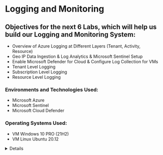 # Logging and Monitoring

## Objectives for the next 6 Labs, which will help us build our Logging and Monitoring System:

- Overview of Azure Logging at Different Layers (Tenant, Activity, Resource)
- Geo IP Data Ingestion & Log Analytics & Microsoft Sentinel Setup
- Enable Microsoft Defender for Cloud & Configure Log Collection for VMs
- Tenant Level Logging
- Subscription Level Logging
- Resource Level Logging

### Environments and Technologies Used:

- Microsoft Azure
- Microsoft Sentinel
- Microsoft Cloud Defender

### Operating Systems Used:

- VM Windows 10 PRO (21H2)
- VM Linux Ubuntu 20.12
<details close>

<div>

</summary>

  ## Here is an overview of Azure logging at different layers: tenant, subscription, and resource:
  
1. Tenant Level Logging: Azure allows you to enable logging at the tenant level, capturing logs for services and activities that span across your entire Azure tenant. This includes Azure AD logs, Azure Resource Manager logs, and more. Tenant-level logging provides a holistic view of activities and events across your Azure environment.

2. Subscription Level Logging: Logging can also be configured at the subscription level, allowing you to monitor and track activities specific to a particular Azure subscription. This includes capturing logs for resource deployments, management operations, and changes within the subscription.

3. Resource Level Logging: Azure provides the ability to enable logging at the resource level, focusing on specific Azure resources such as virtual machines, storage accounts, or databases. Resource-level logging offers detailed insights into the operations, performance metrics, and diagnostic data of individual resources.

By leveraging logging at these different layers, you can effectively monitor and analyze activities, detect security threats, troubleshoot issues, and ensure compliance across your Azure environment.

<p align="center">
<img src="https://i.imgur.com/lLaiDex.png" height="70%" width="70%" alt="Azure Free Account"/> 
</p>
<details close>

---

</summary>

  ## In this lab, we will utilize two GeoIP files to enhance our analysis capabilities. These files will allow us to correlate IP addresses and determine the geographical location from which the attacks originated. This information will provide valuable insights into the source of the attacks and help us strengthen our security measures. <b>

- To begin, we will download two IP files that are essential for our analysis. 

![image](https://user-images.githubusercontent.com/112146207/231026643-50acaa3b-3f83-4467-b6ee-49cf28ee2225.png)

- Next, we will access our Azure account and navigate to the "Storage accounts" section. From there, we will initiate a search for "Storage accounts" and select the option to "Create storage account." This will enable us to set up a new storage account in Azure.

<p align="center">
<img src="https://i.imgur.com/gjdNQ3d.png" height="70%" width="70%" alt="Azure Free Account"/> 
</p>

- While creating the storage account, please ensure that you place it under the "RG-Cyber-Lab" resource group. Additionally, specify a unique storage account name, select the desired region, and set the redundancy to locally-redundant storage (LRS). These configurations will ensure that the storage account is properly organized and aligned with the required specifications for our lab.

- It's important to remember that redundancy in cybersecurity plays a crucial role in enhancing fault tolerance. Fault tolerance refers to the system's ability to continue operating smoothly even in the event of a failure in one of its components. By implementing redundancy measures, such as locally-redundant storage (LRS) in our storage account, we ensure that our data remains available and protected even if certain components or systems encounter issues or failures.

<p align="center">
<img src="https://i.imgur.com/weQglom.png" height="70%" width="70%" alt="Azure Free Account"/> 
</p>
  
- After successfully creating the storage account, proceed to the search bar and enter "storage account" to locate and access the storage account within Azure. This will allow us to manage and configure the storage account according to our specific requirements. 
> Within the storage account, create a container named “ipgeodata”

<p align="center">
<img src="https://i.imgur.com/RMcy7Va.png" height="70%" width="70%" alt="Azure Free Account"/> 
</p>
  
- Click on ```ipgeodata``` and we will upload the 2 files we downloaded
> This might take a while since one of the files is very large, but patience is key! 

<p align="center">
<img src="https://i.imgur.com/6JGq0yO.png" height="70%" width="70%" alt="Azure Free Account"/> 
</p>

- We now need to generate SAS URLs for both of these files.
> A SAS (Shared Access Signature) is utilized to grant access to files on an individual basis, rather than providing unrestricted access to the entire container. It allows for more granular control and security by specifying the specific permissions and timeframe for which the access is granted.

- We will first copy the file names and jot them down on a notepad 

<p align="center">
<img src="https://i.imgur.com/iLc6Obf.png" height="70%" width="70%" alt="Azure Free Account"/> 
</p>
  
- To generate a SAS for the first file, right-click on its name and select the "Generate SAS" option. Ensure that you generate the SAS for the city blocks IPv4 file specifically. 

<p align="center">
<img src="https://i.imgur.com/DaESGBQ.png" height="70%" width="70%" alt="Azure Free Account"/> 
</p>
  
- Extend the expiration date, by setting it to be at least one year in the future, and then click on the "Generate SAS" button. After generating the SAS, make sure to copy the Blob SAS URL and save it in your notes for future reference. This SAS URL will be utilized later in the process, so it's crucial to keep it readily available.

- Allow me to explain the rationale behind this process. The purpose of generating the SAS URL is to provide it to the Log repository. The Log repository will utilize this SAS URL to access and read the data from the specified file in Azure Sentinel. This data will then be ingested into the Azure Sentinel database for further analysis and monitoring. We can anticipate exploring this integration in the upcoming steps, which will allow us to leverage the power of Azure Sentinel for efficient log management and analysis.

<p align="center">
<img src="https://i.imgur.com/JdqUeoP.png" height="70%" width="70%" alt="Azure Free Account"/> 
</p>
  
- The identical steps will be followed for the "City-Locations" file.

<p align="center">
<img src="https://i.imgur.com/iHJFjV6.png" height="70%" width="70%" alt="Azure Free Account"/> 
</p>
  
- It is crucial to have copied the Blob URLs to a notepad or another document, as we will be relying on them for further steps. Please ensure that you have securely saved the Blob URLs, as they will be necessary for our upcoming tasks and integrations.

<p align="center">
<img src="https://i.imgur.com/U6UO6vT.png" height="70%" width="70%" alt="Azure Free Account"/> 
</p>

- Our SIEM (Security Information and Event Management) solution will be configured to monitor our log analytics workspace. It will collect, analyze, and identify logs in real-time.

<p align="center">
<img src="https://i.imgur.com/NCuqbKt.png" height="70%" width="70%" alt="Azure Free Account"/> 
</p>
  
- To create a Log Analytics workspace, please navigate to portal.azure.com and use the search bar to find "log analytics workspace". Once located, click on the "Create" button to initiate the workspace creation process. 

> Enter your resource group, name, and region
> Click "create"

<p align="center">
<img src="https://i.imgur.com/VOSRAh3.png" height="70%" width="70%" alt="Azure Free Account"/> 
</p>

- We have created our Log Analytics workspace, which will be enriched with Geo data to correlate IP addresses and determine origins. Now, we will create our SIEM resource and establish a connection with the Log Analytics workspace. This integration will empower us to monitor and respond to security events effectively by utilizing the comprehensive log data collected within the workspace. It will enhance our cybersecurity capabilities and enable proactive threat management. 

- In the Azure portal, search for "Microsoft Sentinel" in the search bar and click "Create" to initiate the provisioning of the powerful security information and event management (SIEM) solution. 

- Afterward, select your Log Analytics workspace and click on the "Add" button to establish the connection between the Microsoft Sentinel SIEM solution and the Log Analytics workspace. 

<p align="center">
<img src="https://i.imgur.com/D72hGmc.png" height="70%" width="70%" alt="Azure Free Account"/> 
</p>

- Now, we will proceed to create two Watchlists within Azure Sentinel. Additionally, we will ingest CSV files containing geo-data from Azure Storage. These steps will enable us to leverage the Watchlists feature for advanced threat detection and response, while also enriching our security analytics with geo-location information.

<p align="center">
<img src="https://i.imgur.com/rRV673f.png" height="70%" width="70%" alt="Azure Free Account"/> 
</p>
  
- Let's add the following information exactly, using the Blob URLs that you previously copied and saved
- After you carefully fill it out, Review and create

<p align="center">
<img src="https://i.imgur.com/pT7Yffk.png" height="70%" width="70%" alt="Azure Free Account"/> 
</p>

<p align="center">
<img src="https://i.imgur.com/qj0WkUT.png" height="70%" width="70%" alt="Azure Free Account"/> 
</p>

- Let's replicate the same steps to create the second watchlist. Pay careful attention to filling in the details exactly as provided
  
<p align="center">
<img src="https://i.imgur.com/fQWcpY2.png" height="70%" width="70%" alt="Azure Free Account"/> 
</p>

<p align="center">
<img src="https://i.imgur.com/1pXDLiZ.png" height="70%" width="70%" alt="Azure Free Account"/> 
</p>  

- Now, we need to enable the upload or loading of these files from our storage account into Sentinel/Log Analytics Workspace. It's important to note that the larger file may take more than 24 hours to complete the process due to its size. Patience is required as the system processes and transfers the data from the storage account to the Log Analytics Workspace within Sentinel.

- In the Log Analytics workspace, we will execute queries to verify the presence of records from both watchlists, ensuring their visibility and accessibility. This step will confirm the successful ingestion of data from the watchlists into the Log Analytics workspace, enabling us to utilize the information for analysis and monitoring purposes.

- It should look something like this:

<p align="center">
<img src="https://i.imgur.com/jLEXBWl.png" height="70%" width="70%" alt="Azure Free Account"/> 
</p>
<details close>

---

</summary>

- In this segment, we will establish a Linux VM and configure the Windows security event logs from our Windows machine, along with the syslog logs from our Linux machine, to be sent to the log analytics workspace. Furthermore, we will configure logging for the NSG (Network Security Group), also referred to as mini firewalls, and transmit flow logs into the log analytics workspace. This comprehensive setup will allow us to centralize and analyze logs from various sources, enhancing our monitoring and security capabilities. 

- To create an additional Virtual Machine in Azure, ensure that you select the same Region, Resource Group, and VNet as the previous VM. Name this new VM "linux-vm" to maintain consistency across your deployment. 
- It is recommended to avoid choosing the 1 vcpu VM size due to its potential inability to generate logs during a DDoS attack. 
- For authentication purposes, opt to use a username and password instead of SSH keys to restrict access to the Virtual Machine.
- Finally, make sure that the Network Security Group (NSG) is set up to allow unrestricted traffic flow by permitting all types of traffic. This configuration will enable seamless communication and remove any restrictions imposed by the NSG on the flow of network traffic.

<p align="center">
<img src="https://i.imgur.com/ieyBzhM.png" height="70%" width="70%" alt="Azure Free Account"/> 
</p>

<p align="center">
<img src="https://i.imgur.com/zXLjrZf.png" height="70%" width="70%" alt="Azure Free Account"/> 
</p>

---
 
- To bolster the security of your Azure environment, our initial step will be to activate Microsoft Defender for Cloud for our subscription. 
  
<p align="center">
<img src="https://i.imgur.com/C33vLa3.png" height="70%" width="70%" alt="Azure Free Account"/> 
</p>   

<p align="center">
<img src="https://i.imgur.com/RHG1w2E.png" height="70%" width="70%" alt="Azure Free Account"/> 
</p>
  
- Make sure everything is checked off and that you have your resource group, subscription, and your log analytics workspace info.

<p align="center">
<img src="https://i.imgur.com/IYU9DdO.png" height="70%" width="70%" alt="Azure Free Account"/> 
</p>
  
- We're going to go ahead and enable the security policy since we will use it later on.

- Make sure to click on "security policy" and then click "Add more standards".

- We're going to add NIST 800-53: Security and privacy controls and Azure CIS 1.4.0 (latest version).
  
<p align="center">
<img src="https://i.imgur.com/NXbqskS.png" height="70%" width="70%" alt="Azure Free Account"/> 
</p>

- We will now enable Defender Plans for both VMs and SQL Instances on VMs to detect and respond to potential security threats.
  
- Go back to Microsoft Defender for Cloud and click on "environment settings" and we're going to do the same thing for our log analytics workspace.
  
<p align="center">
<img src="https://i.imgur.com/KS6IJJK.png" height="70%" width="70%" alt="Azure Free Account"/> 
</p>

<p align="center">
<img src="https://i.imgur.com/ixD4Uc5.png" height="70%" width="70%" alt="Azure Free Account"/> 
</p>
  
- Go to Data Collection to enable all events. Since the information originates from the Windows event log, we will configure the system to send security events to our designated log analytics workspace. This setup ensures that security-related events from Windows are seamlessly forwarded to the log analytics workspace for centralized monitoring and analysis.

<p align="center">
<img src="https://i.imgur.com/xncoHmZ.png" height="70%" width="70%" alt="Azure Free Account"/> 
</p>
  
- Next, we will proceed with the configuration of logging and log forwarding for our Network Security Group (NSG), often referred to as a mini firewall. 
  
- To begin, navigate to the Azure home page and select "Windows VM." From there, access the networking settings and locate the "windows-vm-nsg" option. This will allow us to proceed with the configuration and management of the Network Security Group associated with the Windows VM. 

<p align="center">
<img src="https://i.imgur.com/ycmjwxR.png" height="70%" width="70%" alt="Azure Free Account"/> 
</p>

- Next, we will generate Network Security Group (NSG) flow logs to capture relevant network traffic information.
  
<p align="center">
<img src="https://i.imgur.com/2PAAsVh.png" height="70%" width="70%" alt="Azure Free Account"/> 
</p>

- We will now do the same thing for our Linux VM.
  
<p align="center">
<img src="https://i.imgur.com/JSQM97Y.png" height="70%" width="70%" alt="Azure Free Account"/> 
</p>

<p align="center">
<img src="https://i.imgur.com/prUXTL1.png" height="70%" width="70%" alt="Azure Free Account"/> 
</p>

<details close>

---

</summary>
- In this segment, we will activate diagnostic settings for both Network Security Groups (NSGs). Enabling diagnostic settings allows us to capture and store valuable logs and metrics related to the NSGs, aiding in monitoring, analysis, and troubleshooting efforts for enhanced network security.
  
- To proceed, search for "VM" and select "Windows-VM" from the search results. Navigate to the networking section and click on your associated Network Security Group. From there, access the "diagnostic settings" and click on "add diagnostic setting." Fill in the required information and click "save" to finalize the configuration. 

<p align="center">
<img src="https://i.imgur.com/QOrUjcb.png" height="70%" width="70%" alt="Azure Free Account"/> 
</p>
  
- Follow the same process mentioned earlier for the Linux-VM.
  
<p align="center">
<img src="https://i.imgur.com/u5xdKYn.png" height="70%" width="70%" alt="Azure Free Account"/> 
</p>

- Next, we will integrate data connectors into our Virtual Machines (VMs) and establish data collection rules to gather relevant information. By adding data connectors and configuring data collection rules, we can effectively capture and analyze data from the VMs for monitoring and security purposes.
  
- To begin, navigate to Microsoft Sentinel and access the "data connectors" section. Search for "windows" and locate the "Windows security events via AMA" connector. Click on "open connector page" to proceed with the configuration. 

> Data Connectors in Microsoft Sentinel provide the ability to stream all security events from Windows machines connected to your workspace using the Windows agent. This integration allows you to leverage dashboards, create custom alerts, and enhance your investigation capabilities. By gaining deeper insights into your organization's network and bolstering your security operations, you can improve overall security posture and incident response effectiveness.

<p align="center">
<img src="https://i.imgur.com/94GlalH.png" height="70%" width="70%" alt="Azure Free Account"/> 
</p>

- Proceed by clicking on "create data collection rule" to initiate the process. This step enables the transfer of events and logs from our Virtual Machines (VMs) into the log analytics workspace. Fill in the necessary information, ensuring the proper configuration for seamless data collection and analysis.

<p align="center">
<img src="https://i.imgur.com/Iu6VqXH.png" height="70%" width="70%" alt="Azure Free Account"/> 
</p>

- Navigate to the "resources" section and select "add resources" to proceed with the next step.

<p align="center">
<img src="https://i.imgur.com/03wn7eo.png" height="70%" width="70%" alt="Azure Free Account"/> 
</p>

- Finally, after completing the necessary steps, the configuration should resemble the following representation. 

<p align="center">
<img src="https://i.imgur.com/03wn7eo.png" height="70%" width="70%" alt="Azure Free Account"/> 
</p>

- Now, let's repeat the same process for our Linux VM. Start by searching for "log analytics workspace" and access the "agents" section. From there, click on "Linux servers" and proceed to click on "Data collection rules." 
  
<p align="center">
<img src="https://i.imgur.com/iJHN4Wx.png" height="70%" width="70%" alt="Azure Free Account"/> 
</p>

- Click on the "Create" button to initiate the setup process for data collection rules on the Linux VM. 
  
<p align="center">
<img src="https://i.imgur.com/omUx1ii.png" height="70%" width="70%" alt="Azure Free Account"/> 
</p>

- Proceed to the "resources" section and select the Linux-VM from the available resources. 

<p align="center">
<img src="https://i.imgur.com/uLBIGKF.png" height="70%" width="70%" alt="Azure Free Account"/> 
</p>
  
- Next, let's add a data source for our Linux VM by selecting the "Linux Syslog" as the data source type. Ensure that the LOG_AUTH is set to LOG_DEBUG while leaving the other logs as "none." 
  
<p align="center">
<img src="https://i.imgur.com/5OHzKO6.png" height="70%" width="70%" alt="Azure Free Account"/> 
</p>

- After completing the necessary configurations, the final result should resemble the provided example. This indicates that the data source for the Linux VM has been successfully added, allowing for the collection and analysis of syslog data within the log analytics workspace.
  
<p align="center">
<img src="https://i.imgur.com/8fMpu0J.png" height="70%" width="70%" alt="Azure Free Account"/> 
</p>

- Return to the log analytics workspace and open a new window to verify that the collection of application logs is properly configured and operational.
  
<p align="center">
<img src="https://i.imgur.com/4A5wLJ1.png" height="70%" width="70%" alt="Azure Free Account"/> 
</p>

- After performing the necessary checks and configurations, the final result should resemble the provided example. 

<p align="center">
<img src="https://i.imgur.com/M6AUWi7.png" height="70%" width="70%" alt="Azure Free Account"/> 
</p>

- Continuously monitor and refresh the log analytics agents tab within the log analytics workspace to verify the presence of the Windows and Linux VMs. Navigate to the "log analytics workspace" and access the "agents" section to ensure that both the Windows and Linux VMs are listed and properly connected to the log analytics workspace.
  
<p align="center">
<img src="https://i.imgur.com/ixZZzri.png" height="70%" width="70%" alt="Azure Free Account"/> 
</p>

<p align="center">
<img src="https://i.imgur.com/8WIRErR.png" height="70%" width="70%" alt="Azure Free Account"/> 
</p>

- Navigate to the "log analytics workspace" and access the "logs" section. Enter the search term "syslog" and execute the search by selecting the "run" option. This action will enable you to observe the incoming logs.

<p align="center">
<img src="https://i.imgur.com/Nah5rXU.png" height="70%" width="70%" alt="Azure Free Account"/> 
</p>

> Currently, we are delving into KQL (Kusto Query Language), which bears a strong resemblance to SQL. KQL assists us in sifting through logs effectively, allowing us to pinpoint precisely the information we are seeking to discover. 
 
<p align="center">
<img src="https://i.imgur.com/JiAQ1jt.png" height="70%" width="70%" alt="Azure Free Account"/> 
</p>

- Next, we will access our designated attack virtual machine (VM) and intentionally perform a few unsuccessful login attempts against both the Linux and Windows computers. By doing so, we can closely monitor and examine the corresponding logs in the log analytics system.
  
> Get the public IP address of your Windows VM

> Go to SSMS 

> Fail to login 3 times 

<p align="center">
<img src="https://i.imgur.com/S8Pin77.png" height="70%" width="70%" alt="Azure Free Account"/> 
</p>

- Deliberately induce a login failure using Remote Desktop Protocol (RDP).
  
<p align="center">
<img src="https://i.imgur.com/n2spfPq.png" height="70%" width="70%" alt="Azure Free Account"/> 
</p>

- We will now employ PowerShell to trigger three sequential unsuccessful login attempts for our Linux machine, subsequently followed by a single successful connection.

<p align="center">
<img src="https://i.imgur.com/JN9mxT4.png" height="70%" width="70%" alt="Azure Free Account"/> 
</p>

- We can now proceed to access "log Analytics."

- The KQL query will examine the SSMS Authentication logs on the Windows computer.

- Upon inspection, we can observe that the IP address corresponds to the attacking virtual machine.
  
<p align="center">
<img src="https://i.imgur.com/SALCiY2.png" height="70%" width="70%" alt="Azure Free Account"/> 
</p>

- We will now review the failed authentication attempts made on our Linux system. 
  
- We can observe the instances where I attempted to log in using an incorrect username and password combination.

<p align="center">
<img src="https://i.imgur.com/zf4AySq.png" height="70%" width="70%" alt="Azure Free Account"/> 
</p>

<p align="center">
<img src="https://i.imgur.com/iaWC1Tg.png" height="70%" width="70%" alt="Azure Free Account"/> 
</p>

- We will now analyze the unsuccessful login attempts made through Remote Desktop Protocol (RDP), with the option to filter the results based on the IP address of the attacker.
  
<p align="center">
<img src="https://i.imgur.com/LH8Ql4L.png" height="70%" width="70%" alt="Azure Free Account"/> 
</p>
<details close>

---

</summary>

- In this section, we will import tenant-level logs from Azure Active Directory. The crucial aspect of this lab is obtaining "Azure Active Directory Premium P2."

- To do so, navigate to Active Directory > Licenses > All products.

- Click on "Add" and locate the free trial for Premium P2.

- Once that is completed, search for "Azure AD," access "Security," and select "Identity Protection."

- Locate the "User Risk Policy" and ensure it is enabled.

- Additionally, verify that the "Sign-in Risk Policy" is also activated.
  
<p align="center">
<img src="https://i.imgur.com/AlxgXP2.png" height="70%" width="70%" alt="Azure Free Account"/> 
</p>

- Navigate to Azure AD and perform a search for "diagnostic settings."

- We will customize the logging settings to specify which logs we want to collect.
 
<p align="center">
<img src="https://i.imgur.com/JD7YMdP.png" height="70%" width="70%" alt="Azure Free Account"/> 
</p>

- Within Azure AD, locate the "users" section and proceed to create a new user.

<p align="center">
<img src="https://i.imgur.com/nFrYwBS.png" height="70%" width="70%" alt="Azure Free Account"/> 
</p>

- Subsequently, we will assign the role of Global Administrator to our dummy_user.
  
<p align="center">
<img src="https://i.imgur.com/rf9Jmkz.png" height="70%" width="70%" alt="Azure Free Account"/> 
</p>

- Now, we need to delete our dummy_user to generate logs for the removal of a global administrator.
  
<p align="center">
<img src="https://i.imgur.com/NDvrXIZ.png" height="70%" width="70%" alt="Azure Free Account"/> 
</p>

- We will now initiate a simulated brute force attack against Azure Active Directory (AAD), followed by the analysis of the resulting logs in the work analytics workspace.
  
- To begin, obtain your Visual Studio Code (VS Code) environment.
  
![image](https://user-images.githubusercontent.com/112146207/233215613-0b2e01f1-1f40-4a80-8aff-4a872309ae60.png)

- We will execute the "AAD-Brute-Force-Success-Simulator.ps1" script from our attack-VM.
  
<p align="center">
<img src="https://i.imgur.com/asUbJwi.png" height="70%" width="70%" alt="Azure Free Account"/> 
</p>

- Let's return to our log analytics workspace and navigate to the "logs" section. From there, we will utilize KQL (Kusto Query Language) to query and display the logs of our interest.
  
<p align="center">
<img src="https://i.imgur.com/Ucl7MtZ.png" height="70%" width="70%" alt="Azure Free Account"/> 
</p>

<details close>

- In this lab, our objective is to incorporate subscription-level logging, specifically the activity log.

- To achieve this, we will export Azure Activity Logs to the log analytics workspace.

- To initiate the process, navigate to "Azure Monitor," select "Activity Log," and locate the "Export activity logs" option.

- Proceed by clicking "Add diagnostic setting" to continue.
  
<p align="center">
<img src="https://i.imgur.com/8aLWepA.png" height="70%" width="70%" alt="Azure Free Account"/> 
</p>

- Let's create two new resource groups: one named "Scratch-Resource Group" and another named "Critical Infrastructure Wastewater."

<p align="center">
<img src="https://i.imgur.com/uEaOzgl.png" height="70%" width="70%" alt="Azure Free Account"/> 
</p>

- To generate logs in the management plane and observe them, we will delete the resource groups we previously created.

- The purpose of this action is to generate log activity that we can analyze.

- We will perform test lab queries to gain a better understanding of KQL (Kusto Query Language) and its application in filtering through log activity.

<p align="center">
<img src="https://i.imgur.com/66dEbgo.png" height="70%" width="70%" alt="Azure Free Account"/> 
</p>
<details close>

---

</summary>
  
- In this lab, our focus will be on collecting logs for both our blob storage and key vault.

- To accomplish this, we will enable diagnostic settings for our storage account to configure logging specifically for the blob storage component.

<p align="center">
<img src="https://i.imgur.com/la4MQ8T.png" height="70%" width="70%" alt="Azure Free Account"/> 
</p>

- Next, we will generate logs for Azure Storage by performing actions such as reading blobs or files within the storage.
  
<p align="center">
<img src="https://i.imgur.com/qYpw0LV.png" height="70%" width="70%" alt="Azure Free Account"/> 
</p>

- We will create a diagnostic setting to activate logging for the key vault.
  
<p align="center">
<img src="https://i.imgur.com/WE3mFwe.png" height="70%" width="70%" alt="Azure Free Account"/> 
</p>

- Now, we will proceed to configure logging for our key vault.

- To begin, we will create a Key Vault instance.
  
<p align="center">
<img src="https://i.imgur.com/lMZYIuf.png" height="70%" width="70%" alt="Azure Free Account"/> 
</p>

- We will now add a secret to the Key Vault, naming it "Tenant-Global-Admin-Password" and assigning a fictitious password to it.
  
<p align="center">
<img src="https://i.imgur.com/haJe2C1.png" height="70%" width="70%" alt="Azure Free Account"/> 
</p>

- Let's generate some logs for the Key Vault by accessing and reading the secret named "Tenant-Global-Admin-Password" within the Azure Portal.

<p align="center">
<img src="https://i.imgur.com/548Mi3m.png" height="70%" width="70%" alt="Azure Free Account"/> 
</p>

<p align="center">
<img src="https://i.imgur.com/Z2xZ3zU.png" height="70%" width="70%" alt="Azure Free Account"/> 
</p>

> Take a moment to observe the logs, noting that they may require some time to appear. Feel free to refer to the [KQL Query Cheat Sheet](https://github.com/joshmadakor1/Cyber-Course/blob/main/KQL-Query-Cheat-Sheet.md) for assistance in analyzing the logs.
